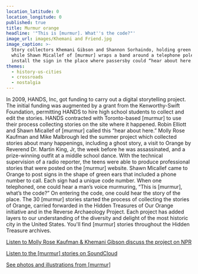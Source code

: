 ```yaml
---
location_latitude: 0
location_longitude: 0
published: true
title: Murmur orange
headline: '"This is [murmur]. What''s the code?"'
image_url: images/Khemani and Friend.jpg
image_caption: >-
  Story collectors Khemani Gibson and Shannon Sorhaindo, holding green ears,
  while Shawn Micallef of [murmur] wraps a band around a telephone pole to
  install the sign in the place where passersby could “hear about here.”
themes:
  - history-us-cities
  - crossroads
  - nostalgia
---
```

In 2009, HANDS, Inc, got funding to carry out a digital storytelling project.  The initial funding was augmented by a grant from the Kenworthy-Swift Foundation, permitting HANDS to hire high school students to collect and edit the stories.  HANDS contracted with Toronto-based [murmur] to use their process collecting stories on the site where it happened.  Robin Elliott and Shawn Micallef of [murmur] called this “hear about here.”  Molly Rose Kaufman and Mike Malbrough led the summer project which collected stories about many happenings, including a ghost story, a visit to Orange by Reverend Dr. Martin King, Jr, the week before he was assassinated, and a prize-winning outfit at a middle school dance.  With the technical supervision of a radio reporter, the teens were able to produce professional stories that were posted on the [murmur] website.  Shawn Micallef came to Orange to post signs in the shape of green ears that included a phone number to call.  Each sign had a unique code number.  When one telephoned, one could hear a man’s voice murmuring, “This is [murmur], what’s the code?”  On entering the code, one could hear the story of the place.  The 30 [murmur] stories started the process of collecting the stories of Orange, carried forwarded in the Hidden Treasures of Our Orange initiative and in the Reverse Archaeology Project.  Each project has added layers to our understanding of the diversity and delight of the most historic city in the United States. You'll find [murmur] stories throughout the Hidden Treasure archives.  

[Listen to Molly Rose Kaufman & Khemani Gibson discuss the project on NPR](https://soundcloud.com/user-773139664/khemani-gibson-molly-rose-kaufman-discuss-murmur-on-here-and-now)

[Listen to the [murmur] stories on SoundCloud](https://soundcloud.com/murmur-orange-nj)  

[See photos and illustrations from [murmur]](http://imgur.com/a/fpW6X)
